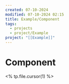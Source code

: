 ```yaml
---
created: 07-10-2024
modified: 07-10-2024 02:15
title: Example/Component
tags:
  - projects
  - project/Example
project: "[[Example]]"
---
```

# Component
<% tp.file.cursor(1) %>